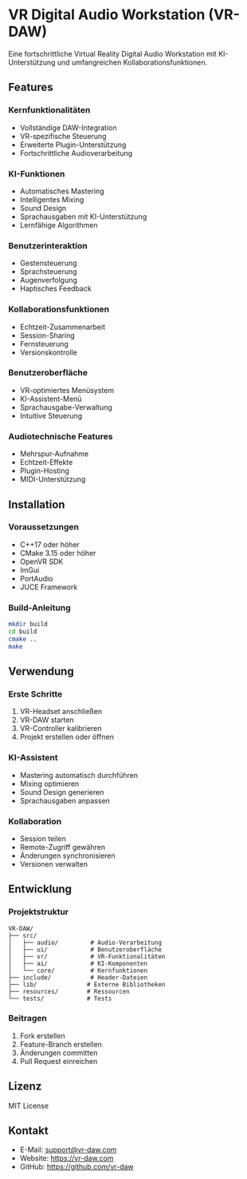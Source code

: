 # VR Digital Audio Workstation (VR-DAW)

Eine fortschrittliche Virtual Reality Digital Audio Workstation mit KI-Unterstützung und umfangreichen Kollaborationsfunktionen.

## Features

### Kernfunktionalitäten
- Vollständige DAW-Integration
- VR-spezifische Steuerung
- Erweiterte Plugin-Unterstützung
- Fortschrittliche Audioverarbeitung

### KI-Funktionen
- Automatisches Mastering
- Intelligentes Mixing
- Sound Design
- Sprachausgaben mit KI-Unterstützung
- Lernfähige Algorithmen

### Benutzerinteraktion
- Gestensteuerung
- Sprachsteuerung
- Augenverfolgung
- Haptisches Feedback

### Kollaborationsfunktionen
- Echtzeit-Zusammenarbeit
- Session-Sharing
- Fernsteuerung
- Versionskontrolle

### Benutzeroberfläche
- VR-optimiertes Menüsystem
- KI-Assistent-Menü
- Sprachausgabe-Verwaltung
- Intuitive Steuerung

### Audiotechnische Features
- Mehrspur-Aufnahme
- Echtzeit-Effekte
- Plugin-Hosting
- MIDI-Unterstützung

## Installation

### Voraussetzungen
- C++17 oder höher
- CMake 3.15 oder höher
- OpenVR SDK
- ImGui
- PortAudio
- JUCE Framework

### Build-Anleitung
```bash
mkdir build
cd build
cmake ..
make
```

## Verwendung

### Erste Schritte
1. VR-Headset anschließen
2. VR-DAW starten
3. VR-Controller kalibrieren
4. Projekt erstellen oder öffnen

### KI-Assistent
- Mastering automatisch durchführen
- Mixing optimieren
- Sound Design generieren
- Sprachausgaben anpassen

### Kollaboration
- Session teilen
- Remote-Zugriff gewähren
- Änderungen synchronisieren
- Versionen verwalten

## Entwicklung

### Projektstruktur
```
VR-DAW/
├── src/
│   ├── audio/         # Audio-Verarbeitung
│   ├── ui/            # Benutzeroberfläche
│   ├── vr/            # VR-Funktionalitäten
│   ├── ai/            # KI-Komponenten
│   └── core/          # Kernfunktionen
├── include/           # Header-Dateien
├── lib/              # Externe Bibliotheken
├── resources/        # Ressourcen
└── tests/            # Tests
```

### Beitragen
1. Fork erstellen
2. Feature-Branch erstellen
3. Änderungen committen
4. Pull Request einreichen

## Lizenz
MIT License

## Kontakt
- E-Mail: support@vr-daw.com
- Website: https://vr-daw.com
- GitHub: https://github.com/vr-daw 